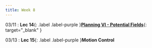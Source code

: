 ```yaml
---
title: Week 8
---
```

03/11
: **Lec 14**{: .label .label-purple }[**Planning VI - Potential Fields**](/CSCI5551-Spr24/assets/slides/lec14_planning_6_potential_fields.pdf){: target="_blank" }

03/13
: **Lec 15**{: .label .label-purple }**Motion Control**